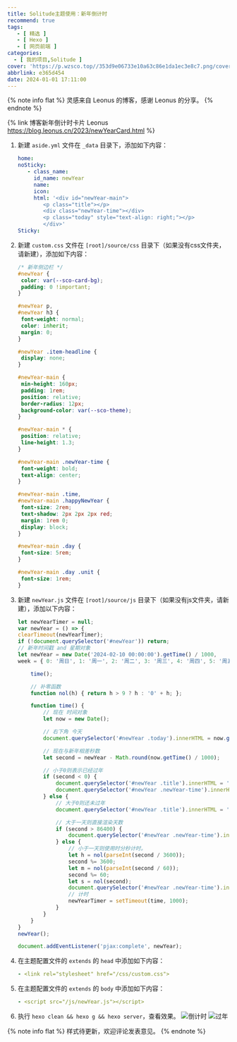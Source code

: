 ```yaml
---
title: Solitude主题使用：新年倒计时
recommend: true
tags:
   - [ 精选 ]
   - [ Hexo ]
   - [ 网页前端 ]
categories:
  - [ 我的项目,Solitude ]
cover: 'https://p.wzsco.top//353d9e06733e10a63c86e1da1ec3e8c7.png/cover'
abbrlink: e365d454
date: 2024-01-01 17:11:00
---
```


{% note info flat %}
灵感来自 Leonus 的博客，感谢 Leonus 的分享。
{% endnote %}

{% link 博客新年倒计时卡片 Leonus https://blog.leonus.cn/2023/newYearCard.html %}

1. 新建 `aside.yml` 文件在 `_data` 目录下，添加如下内容：
    ```yaml
   home:
    noSticky:
       - class_name:
         id_name: newYear
         name:
         icon:
         html: '<div id="newYear-main">
            <p class="title"></p>
            <div class="newYear-time"></div>
            <p class="today" style="text-align: right;"></p>
            </div>'
    Sticky:
   ```
2. 新建 `custom.css` 文件在 `[root]/source/css` 目录下（如果没有css文件夹，请新建），添加如下内容：
   ```css
   /* 新年侧边栏 */
   #newYear {
    color: var(--sco-card-bg);
    padding: 0 !important;
   }
   
   #newYear p,
   #newYear h3 {
    font-weight: normal;
    color: inherit;
    margin: 0;
   }
   
   #newYear .item-headline {
    display: none;
   }
   
   #newYear-main {
    min-height: 160px;
    padding: 1rem;
    position: relative;
    border-radius: 12px;
    background-color: var(--sco-theme);
   }
   
   #newYear-main * {
    position: relative;
    line-height: 1.3;
   }
   
   #newYear-main .newYear-time {
    font-weight: bold;
    text-align: center;
   }
   
   #newYear-main .time,
   #newYear-main .happyNewYear {
    font-size: 2rem;
    text-shadow: 2px 2px 2px red;
    margin: 1rem 0;
    display: block;
   }
   
   #newYear-main .day {
    font-size: 5rem;
   }
   
   #newYear-main .day .unit {
    font-size: 1rem;
   }
   ```
3. 新建 `newYear.js` 文件在 `[root]/source/js` 目录下（如果没有js文件夹，请新建），添加以下内容：
   ```js
   let newYearTimer = null;
   var newYear = () => {
   clearTimeout(newYearTimer);
   if (!document.querySelector('#newYear')) return;
   // 新年时间戳 and 星期对象
   let newYear = new Date('2024-02-10 00:00:00').getTime() / 1000,
   week = { 0: '周日', 1: '周一', 2: '周二', 3: '周三', 4: '周四', 5: '周五', 6: '周六' }
   
       time();
   
       // 补零函数
       function nol(h) { return h > 9 ? h : '0' + h; };
   
       function time() {
           // 现在 时间对象
           let now = new Date();
   
           // 右下角 今天
           document.querySelector('#newYear .today').innerHTML = now.getFullYear() + '年' + (now.getMonth() + 1) + '月' + now.getDate() + '日 ' + week[now.getDay()]
   
           // 现在与新年相差秒数
           let second = newYear - Math.round(now.getTime() / 1000);
   
           // 小于0则表示已经过年
           if (second < 0) {
               document.querySelector('#newYear .title').innerHTML = '喜迎新年';
               document.querySelector('#newYear .newYear-time').innerHTML = '<span class="happyNewYear">新年快乐！</span>';
           } else {
               // 大于0则还未过年
               document.querySelector('#newYear .title').innerHTML = '距离2024年春节：'
   
               // 大于一天则直接渲染天数
               if (second > 86400) {
                   document.querySelector('#newYear .newYear-time').innerHTML = `<span class="day">${Math.ceil(second / 86400)}<span class="unit">天</span></span>`
               } else {
                   // 小于一天则使用时分秒计时。
                   let h = nol(parseInt(second / 3600));
                   second %= 3600;
                   let m = nol(parseInt(second / 60));
                   second %= 60;
                   let s = nol(second);
                   document.querySelector('#newYear .newYear-time').innerHTML = `<span class="time">${h}:${m}:${s}</span></span>`;
                   // 计时
                   newYearTimer = setTimeout(time, 1000);
               }
           }
       }
   }
   newYear();
   
   document.addEventListener('pjax:complete', newYear);
   ```
4. 在主题配置文件的 `extends` 的 `head` 中添加如下内容：
   ```yaml
   - <link rel="stylesheet" href="/css/custom.css">
   ```
5. 在主题配置文件的 `extends` 的 `body` 中添加如下内容：
   ```yaml
   - <script src="/js/newYear.js"></script>
   ```
6. 执行 `hexo clean && hexo g && hexo server`，查看效果。
   ![倒计时](https://p.wzsco.top//f640f202aca1336e4000f63a0dee21de.png/blogimg)
   ![过年](https://p.wzsco.top//fb84619316c9263a1138c728704d102c.png/blogimg)

{% note info flat %}
样式待更新，欢迎评论发表意见。
{% endnote %}